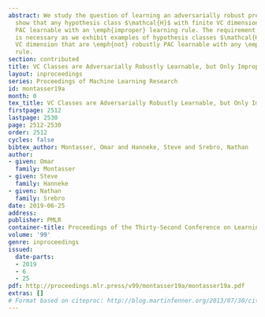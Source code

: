 ```yaml
---
abstract: We study the question of learning an adversarially robust predictor. We
  show that any hypothesis class $\mathcal{H}$ with finite VC dimension is robustly
  PAC learnable with an \emph{improper} learning rule. The requirement of being improper
  is necessary as we exhibit examples of hypothesis classes $\mathcal{H}$ with finite
  VC dimension that are \emph{not} robustly PAC learnable with any \emph{proper} learning
  rule.
section: contributed
title: VC Classes are Adversarially Robustly Learnable, but Only Improperly
layout: inproceedings
series: Proceedings of Machine Learning Research
id: montasser19a
month: 0
tex_title: VC Classes are Adversarially Robustly Learnable, but Only Improperly
firstpage: 2512
lastpage: 2530
page: 2512-2530
order: 2512
cycles: false
bibtex_author: Montasser, Omar and Hanneke, Steve and Srebro, Nathan
author:
- given: Omar
  family: Montasser
- given: Steve
  family: Hanneke
- given: Nathan
  family: Srebro
date: 2019-06-25
address: 
publisher: PMLR
container-title: Proceedings of the Thirty-Second Conference on Learning Theory
volume: '99'
genre: inproceedings
issued:
  date-parts:
  - 2019
  - 6
  - 25
pdf: http://proceedings.mlr.press/v99/montasser19a/montasser19a.pdf
extras: []
# Format based on citeproc: http://blog.martinfenner.org/2013/07/30/citeproc-yaml-for-bibliographies/
---
```


